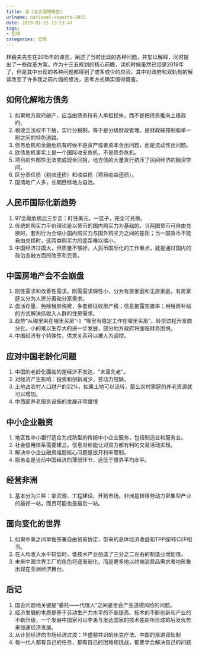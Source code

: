 ```yaml
---
title: 读《北大国情报告》
urlname: national-reports-2015
date: 2019-01-15 13:13:47
tags: 
- 宏观
categories: 宏观
---
```


林毅夫先生在2015年的谏言，阐述了当时出现的各种问题，并加以解释，同时提出了一些改革方案。作为十三五规划的核心前瞻，读的时候虽然已经是2019年了，但是其中出现的各种问题都得到了或多或少的应验。其中对政府和双轨制的解读改变了许多我之前片面的想法，思考方式确实值得借鉴。

<!-- more -->

## 如何化解地方债务
1. 如果地方政府破产，应当由债务持有人承担损失，而不是把债务推向上级政府。
2. 税收立法权不下放，实行分税制，等于是分级财政管理。是财政联邦制和单一制之间的特色道路。
3. 债务危机和金融危机有时候不是资产或者资本金出问题，而是流动性出问题。
4. 欧债危机事实上是一个国际收支危机，不是债务危机。
5. 项目的外部性无法变成现金回报，地方债的大量发行挤压了民间经济的融资空间。
6. 区分责任债（税收还债）和收益债（项目收益还债）。
7. 国情地广人多，长期目标地方自治。

## 人民币国际化新趋势
1. 97金融危机后三步走：盯住美元，一篮子，完全可兑换。
2. 传统的购买力平价理论是以货币的国内购买力为基础的。当两国货币可自由兑换时，套利行为会缩小国内购买力与国外购买力之间的差距；当一国货币不能自由兑换时，这两类购买力的差距难以缩小。
3. 中国经济过摸大，但质量不够好。人民币国际化的工作重点，就是通过国内的政治金融方面的改革和完善。

## 中国房地产会不会崩盘
1. 刚性需求和改善性需求。刚需需求弹性小，分为有房家庭和无房家庭，有房家庭又分为人房分离和分家需求。
2. 盘活存量，免除租房税费，多套房征收房产税；信息披露空置率；用租房补贴的方式解决低收入人群的住房需求。
3. 趋势“从哪里来在哪里买房”-》“哪里有稳定工作在哪里买房”。转型过程开发商分化，小的难以生存大的进一步发展，部分地方政府将面临财务困境。
4. 中国经济有个特殊性，供求关系可以被人为调控。

## 应对中国老龄化问题
1. 中国的老龄化面临的是经济不发达，“未富先老”。
2. 对经济产生影响：投资和创新减少，劳动力短缺。
3. 土地占农村人口财产的22%，如果土地可以流转，那么农村家庭的养老资源就可以增加。
4. 中西部养老服务设施的发展非常缓慢

## 中小企业融资
1. 地区性中小银行适合为成熟型的传统中小企业服务，包括制造业和服务业。
2. 社会信用体系需要建立。信息对称能让对双方都有利的交易活动实现。
3. 解决中小企业融资难题核心问题是放开利率管制。
4. 服务业是当前中国经济的薄弱环节，远低于世界平均水平。

## 经营非洲
1. 基本分为三种：拿资源、工程建设、开拓市场。非洲是转移劳动力密集型产业的最好一站，而且可能也是最后一站。

## 面向变化的世界
1. 如果中美之间单独签署自由贸易协定，带来的总体经济收益和TPP或RECEP相当。
2. 在人均收入水平较低时，低技术产业创造了三分之二左右的制造业增加值。
3. 未来中国世界工厂的角色将逐渐弱化，而是更多地以终端消费品需求者地形象出现在亚洲经济舞台。

## 后记
1. 国企问题地关键是“委托——代理人”之间是否会产生道德风险的问题。
2. 经济发展的本质是基于劳动生产力水平的不断提高、技术的不断创新和产业的不断升级，一个发展中国家可以李勇与发达国家的技术差距所形成的后发优势来加速经济发展。
3. 从计划经济向市场经济过渡：华盛顿共识的休克疗法、中国的渐进双轨制
4. 每一代人都有自己的任务，都有自己的困难和挑战，都要学会解决自己的问题
